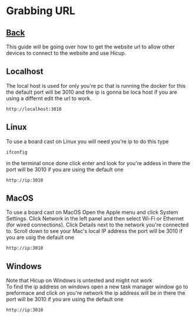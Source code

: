 # Grabbing URL
## [Back](README.md)
This guide will be going over how to get the website url to allow other devices to connect to the website and use Hicup.

## Localhost
The local host is used for only you're pc that is running the docker for this the default port will be 3010 and the ip is gonna be loca host if you are using a differnt edit the url to work.
```
http://localhost:3010
```

## Linux
To use a board cast on Linux you will need you're ip to do this type 
```
ifconfig
```
in the terminal once done click enter and look for you're addess in there the port will be 3010 if you are using the default one
```
http://ip:3010
```

## MacOS
To use a board cast on MacOS Open the Apple menu and click System Settings. Click Network in the left panel and then select Wi-Fi or Ethernet (for wired connections). Click Details next to the network you're connected to. Scroll down to see your Mac's local IP address the port will be 3010 if you are usig the default one
```
http://ip:3010
```

## Windows
Note that Hicup on Windows is untested and might not work
<br>
To find the ip address on windows open a new task manager window go to preformace and click on you're network the ip address will be in there the port will be 3010 if you are using the default one
```
http://ip:3010
```